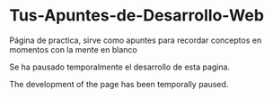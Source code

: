 # Tus-Apuntes-de-Desarrollo-Web
Página de practica, sirve como apuntes para recordar conceptos en momentos con la mente en blanco

Se ha pausado temporalmente el desarrollo de esta pagina.

The development of the page has been temporally paused.
